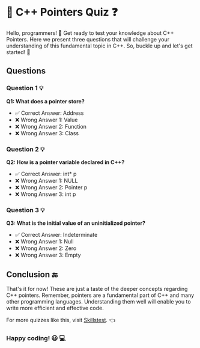 # :book: C++ Pointers Quiz :question:

Hello, programmers! :wave: Get ready to test your knowledge about C++ Pointers. Here we present three questions that will challenge your understanding of this fundamental topic in C++. So, buckle up and let's get started! :rocket:

## Questions

### Question 1 :bulb:
**Q1: What does a pointer store?**

- :white_check_mark: Correct Answer: Address
- :x: Wrong Answer 1: Value
- :x: Wrong Answer 2: Function
- :x: Wrong Answer 3: Class

### Question 2 :bulb:
**Q2: How is a pointer variable declared in C++?**

- :white_check_mark: Correct Answer: int* p
- :x: Wrong Answer 1: NULL
- :x: Wrong Answer 2: Pointer p
- :x: Wrong Answer 3: int p

### Question 3 :bulb:
**Q3: What is the initial value of an uninitialized pointer?**

- :white_check_mark: Correct Answer: Indeterminate
- :x: Wrong Answer 1: Null
- :x: Wrong Answer 2: Zero
- :x: Wrong Answer 3: Empty

## Conclusion :end:

That's it for now! These are just a taste of the deeper concepts regarding C++ pointers. Remember, pointers are a fundamental part of C++ and many other programming languages. Understanding them well will enable you to write more efficient and effective code.

For more quizzes like this, visit [Skillstest](http://skillstest.me). :point_left:

### Happy coding! :smiley: :computer:
